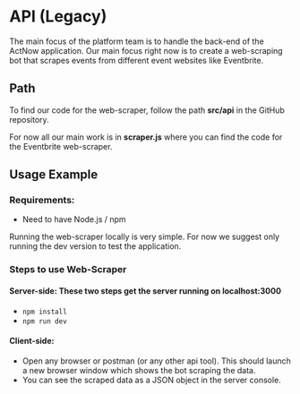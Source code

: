# API (Legacy)
The main focus of the platform team is to handle the back-end of the ActNow application. Our main focus right now is to create a web-scraping bot that scrapes events from different event websites like Eventbrite.

## Path
To find our code for the web-scraper, follow the path **src/api** in the GitHub repository.

For now all our main work is in **scraper.js** where you can find the code for the Eventbrite web-scraper.

## Usage Example
### Requirements:
- Need to have Node.js / npm

Running the web-scraper locally is very simple. For now we suggest only running the dev version to test the application.
### Steps to use Web-Scraper
#### Server-side: These two steps get the server running on localhost:3000
- `npm install`
- `npm run dev`


#### Client-side:
- Open any browser or postman (or any other api tool). This should launch a new browser window which shows the bot scraping the data.
- You can see the scraped data as a JSON object in the server console.